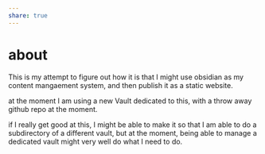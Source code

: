 ```yaml
---
share: true
---
```


# about
This is my attempt to figure out how it is that I might use obsidian as my content mangaement system, and then publish it as a static website.  

at the moment I am using a new Vault dedicated to this, with a throw away github repo at the moment.

if I really get good at this, I might be able to make it so that I am able to do a subdirectory of a different vault, but at the moment, being able to manage a dedicated vault might very well do what I need to do.

